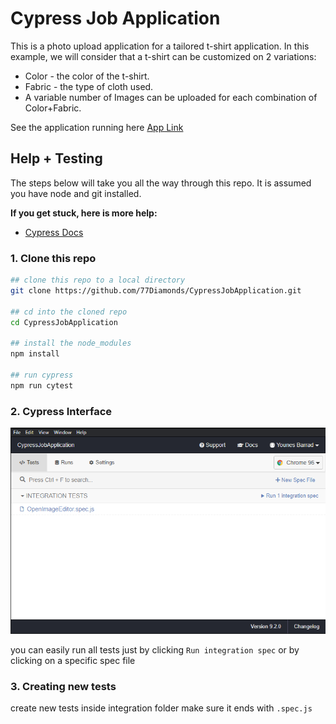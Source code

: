 # Cypress Job Application

This is a photo upload application for a tailored t-shirt application. In this example, we will consider that a t-shirt can be customized on 2 variations:
* Color - the color of the t-shirt.
* Fabric - the type of cloth used.
* A variable number of Images can be uploaded for each combination of Color+Fabric.

See the application running here [App Link](https://testertest.77diamondstest.com/)


## Help + Testing

The steps below will take you all the way through this repo. It is assumed you have node and git installed.

**If you get stuck, here is more help:**

* [Cypress Docs](https://on.cypress.io)


### 1. Clone this repo

```bash
## clone this repo to a local directory
git clone https://github.com/77Diamonds/CypressJobApplication.git

## cd into the cloned repo
cd CypressJobApplication

## install the node_modules
npm install

## run cypress
npm run cytest
```

### 2. Cypress Interface

![cypress interface](images/cypress.png)

you can easily run all tests just by clicking `Run integration spec` or by clicking on a specific spec file

### 3. Creating new tests

create new tests inside integration folder make sure it ends with `.spec.js`
